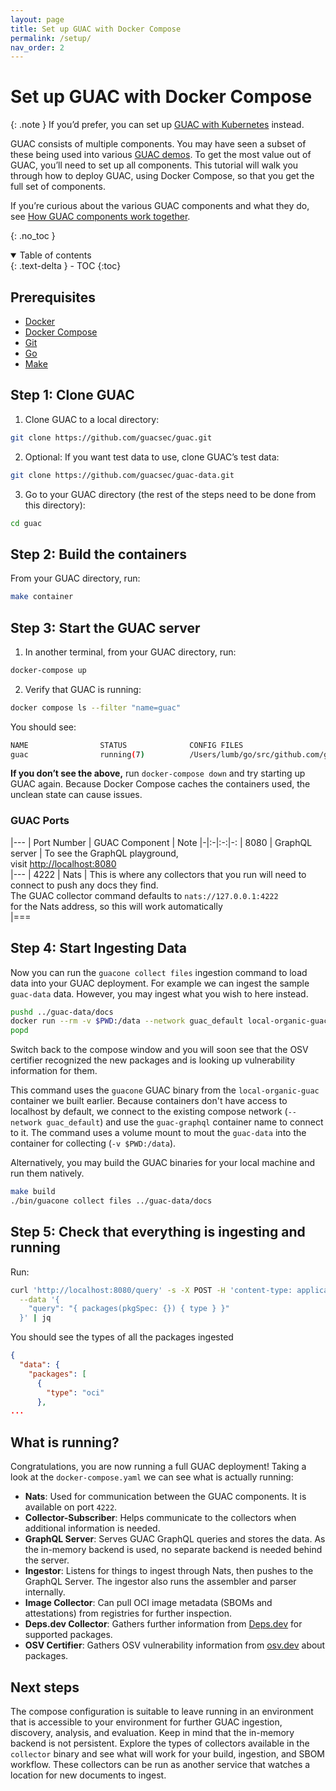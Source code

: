 ```yaml
---
layout: page
title: Set up GUAC with Docker Compose
permalink: /setup/
nav_order: 2
---
```



# Set up GUAC with Docker Compose

{: .note }
If you’d prefer, you can set up [GUAC with Kubernetes](https://github.com/kusaridev/helm-charts/tree/main/charts/guac) instead.


GUAC consists of multiple components. You may have seen a subset of these being used into various [GUAC demos](https://guac.sh/guac-demos/). To get the most value out of GUAC, you’ll need to set up all components. This tutorial will walk you through how to deploy GUAC, using Docker Compose, so that you get the full set of components.

If you’re curious about the various GUAC components and what they do, see [How GUAC components work together](https://guac.sh/guac-components/).

{: .no_toc }

<details open markdown="block">
  <summary>
    Table of contents
  </summary>
  {: .text-delta }
- TOC
{:toc}
</details>

## Prerequisites

- [Docker](https://docs.docker.com/get-docker/)
- [Docker Compose](https://docs.docker.com/compose/install/)
- [Git](https://github.com/git-guides/install-git)
- [Go](https://go.dev/doc/install) 
- [Make](https://www.gnu.org/software/make/)

## Step 1: Clone GUAC
1. Clone GUAC to a local directory:
  ```bash
  git clone https://github.com/guacsec/guac.git
  ```

2. Optional: If you want test data to use, clone GUAC’s test data:
  ```bash
  git clone https://github.com/guacsec/guac-data.git
  ```

3. Go to your GUAC directory (the rest of the steps need to be done from this directory):
  ```bash
  cd guac
  ```

## Step 2: Build the containers

From your GUAC directory, run:

  ```bash
  make container
  ```

## Step 3: Start the GUAC server

1. In another terminal, from your GUAC directory, run:
  ```bash
  docker-compose up
  ```

2. Verify that GUAC is running:
  ```bash
  docker compose ls --filter "name=guac"
  ```

  You should see:

  ```bash
  NAME                STATUS              CONFIG FILES
  guac                running(7)          /Users/lumb/go/src/github.com/guacsec/guac/docker-compose.yml
  ```

  **If you don’t see the above,** run `docker-compose down` and try starting up GUAC again. Because Docker Compose caches the containers used, the unclean state can cause issues.

### GUAC Ports

|---
| Port Number | GUAC Component | Note
|-|:-|:-:|-:
| 8080 | GraphQL server | To see the GraphQL playground, <br />visit [http://localhost:8080](http://localhost:8080)  
|---
| 4222 | Nats | This is where any collectors that you run will need to <br />connect to push any docs they find. <br />The GUAC collector command defaults to `nats://127.0.0.1:4222` <br />for the Nats address, so this will work automatically    
|===

## Step 4: Start Ingesting Data

Now you can run the `guacone collect files` ingestion command to load data into
your GUAC deployment. For example we can ingest the sample `guac-data` data.
However, you may ingest what you wish to here instead.

```bash
pushd ../guac-data/docs
docker run --rm -v $PWD:/data --network guac_default local-organic-guac:latest /opt/guac/guacone collect files /data --gql-endpoint http://guac-graphql:8080/query
popd
```

Switch back to the compose window and you will soon see that the OSV certifier
recognized the new packages and is looking up vulnerability information for
them.

This command uses the `guacone` GUAC binary from the `local-organic-guac`
container we built earlier. Because containers don't have access to localhost by
default, we connect to the existing compose network (`--network guac_default`)
and use the `guac-graphql` container name to connect to it. The command uses a
volume mount to mout the `guac-data` into the container for collecting
(`-v $PWD:/data`).

Alternatively, you may build the GUAC binaries for your local machine and run
them natively.

```bash
make build
./bin/guacone collect files ../guac-data/docs
```

## Step 5: Check that everything is ingesting and running

Run:

```bash
curl 'http://localhost:8080/query' -s -X POST -H 'content-type: application/json' \
  --data '{
    "query": "{ packages(pkgSpec: {}) { type } }"
  }' | jq
```

You should see the types of all the packages ingested

```json
{
  "data": {
    "packages": [
      {
        "type": "oci"
      },
...
```

## What is running?
Congratulations, you are now running a full GUAC deployment! Taking a look at the `docker-compose.yaml` we can see what is actually running:

- **Nats**: Used for communication between the GUAC components. It is
  available on port `4222`.
- **Collector-Subscriber**: Helps communicate to the collectors
  when additional information is needed.
- **GraphQL Server**: Serves GUAC GraphQL queries and stores the data. As the
  in-memory backend is used, no separate backend is needed behind the server.
- **Ingestor**: Listens for things to ingest through Nats, then
  pushes to the GraphQL Server. The ingestor also runs the assembler and parser
  internally.
- **Image Collector**: Can pull OCI image metadata (SBOMs and
  attestations) from registries for further inspection.
- **Deps.dev Collector**: Gathers further information from
  [Deps.dev](https://deps.dev/) for supported packages.
- **OSV Certifier**: Gathers OSV vulnerability information from
  [osv.dev](https://osv.dev/) about packages.

## Next steps
The compose configuration is suitable to leave running in an environment that is
accessible to your environment for further GUAC ingestion, discovery, analysis,
and evaluation. Keep in mind that the in-memory backend is not persistent.
Explore the types of collectors available in the `collector` binary and see what
will work for your build, ingestion, and SBOM workflow. These collectors can be
run as another service that watches a location for new documents to ingest.
